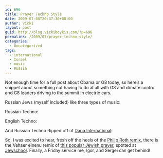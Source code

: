 ```yaml
---
id: 696
title: Prayer Techno Style
date: 2009-07-08T20:37:30+00:00
author: Vicki
layout: post
guid: http://blog.vickiboykis.com/?p=696
permalink: /2009/07/prayer-techno-style/
categories:
  - Uncategorized
tags:
  - international
  - Israel
  - music
  - Russia
---
```

Not enough time for a full post about Obama or G8 today, so here&#8217;s a snippet about something not having to do at all with G8 and climate control and G8 leaders driving to the summit in electric cars.

Russian Jews (myself included) like three types of music:

Russian Techno:
  


English Techno:
  


And Russian Techno Ripped off of [Dana International](http://www.youtube.com/watch?v=Fv83u7-mNWQ):
  


So, I was excited to hear, fresh off the heels of the [Philip Roth remix](http://www.jewlicious.com/2009/06/philip-roth-the-jewish-shouting-club-remix/), there is the Vehaer einenu remix of [this popular Jewish prayer](http://www.youtube.com/watch?v=xc63TwH-b3w), spotted at [Jewschool](http://jewschool.com/2009/06/29/16819/enlighten-my-eyes/). Finally, a Friday service me, Igor, and Sergei can get behind!